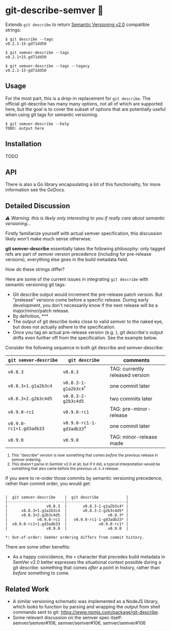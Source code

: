 # git-describe-semver :dart:

Extends `git describe` to return [Semantic Versioning v2.0](https://semver.org) compatible strings:


```shell
$ git describe --tags
v0.2.1-15-gd71dd50

$ git semver-describe --tags
v0.2.1+15.gd71dd50

$ git semver-describe --tags --legacy
v0.2.1-15-gd71dd50
```

## Usage

For the most part, this is a drop-in replacement for `git describe`. The
official git-describe has many many options, not all of which are supported
here, but the goal is to cover the subset of options that are potentially useful
when using git tags for semantic versioning.

```shell
$ git semver-describe --help
TODO: output here
```

## Installation

TODO

## API

There is also a Go library encapsulating a lot of this functionality, for more
information see the GoDocs.

## Detailed Discussion

_:warning: Warning: this is likely only interesting to you if really care about
semantic versioning..._

Firstly familiarize yourself with actual semver specification, this discussion
likely won't make much sense otherwise.

**git semver-describe** essentially takes the following philosophy: only tagged
refs are part of semver version precedence (including for pre-release versions),
everything else goes in the build metadata field.

How do these strings differ?

Here are some of the current issues in integrating `git describe` with semantic
versioning git tags:

- Git describe output would increment the pre-release patch version. But
  "prelease" versions come before a specific release. During early development,
  you don't necessarily know if the next release will be a major/minor/patch
  release.
- By definition, ***
- The output of git describe looks close to valid semver to the naked eye, but
  does not actually adhere to the specification.
- Once you tag an actual pre-release version (e.g. ), git describe's output
  drifts even further off from the specification. See the example below.

Consider the following sequence in both git describe and semver-describe:

| `git semver-describe`   | `git describe`           | comments                        |
|-------------------------|--------------------------|---------------------------------|
|                `v0.8.3` |                 `v0.8.3` | TAG: currently released version |
|     `v0.8.3+1.g1a2b3c4` |     `v0.8.3-1-g1a2b3c4`¹ | one commit later                |
|     `v0.8.3+2.g2b3c4d5` |      `v0.8.3-2-g2b3c4d5` | two commits later               |
|            `v0.9.0-rc1` |             `v0.9.0-rc1` | TAG: pre-minor-release          |
| `v0.9.0-rc1+1.gd3adb33` | `v0.9.0-rc1-1-gd3adb33`² | one commit later                |
|                `v0.9.0` |                 `v0.9.0` | TAG: minor-release made         |
<small>

1. This "describe" version is now something that comes _before_ the previous
   release in semver ordering.
2. This doesn't parse in SemVer v2.0 at all, but if it did, a typical
   interpretation would be something that also came before the  previous
   `v0.9.0` release.

</small>

If you were to re-order those commits by semantic versioning precedence, rather
than commit order, you would get:
```

|  git semver-describe    |  git describe            |
|-------------------------|--------------------------|
|                 v0.8.3  |       v0.8.3-1-g1a2b3c4* |
|      v0.8.3+1.g1a2b3c4  |       v0.8.3-2-g2b3c4d5* | 
|      v0.8.3+2.g2b3c4d5  |                  v0.8.3* |
|             v0.9.0-rc1  |   v0.9.0-rc1-1-gd3adb33* |
|  v0.9.0-rc1+1.gd3adb33  |              v0.9.0-rc1* | 
|                 v0.9.0  |                  v0.9.0  |

*: Out-of-order: SemVer ordering differs from commit history.
```


There are some other benefits:

- As a happy coincidence, the `+` character that precedes build metadata in
  SemVer v2.0 better expresses the situational context possible during a git
  describe: something that comes *after* a point in history, rather than
  *before* something to come.

## Related Work

- A similar versioning schematic was implemented as a NodeJS library, which
  looks to function by parsing and wrapping the output from shell commands sent
  to git: https://www.npmjs.com/package/git-describe.
- Some relevant discussion on the semver spec itself: semver/semver#106, semver/semver#106, semver/semver#106 